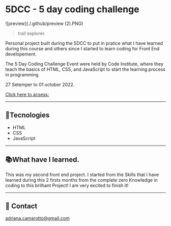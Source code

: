 # 5DCC - 5 day coding challenge
 
![preview](./.github/preview (2).PNG)
> trail explorer.

Personal project built during the 5DCC to put in pratice what I have learned during this course and others since I started to learn coding for Front End developement.

The 5 Day Coding Challenge Event were held by Code Institute, where they teach the basics of HTML, CSS, and JavaScript  to start the learning process in programming

27 Setemper to 01 october 2022. 



[Click here to acsess:](https://adriana-camarotto.github.io/NLW-sports-explorer/)

---

## 🚀Tecnologies

- HTML
- CSS
- JavaScript

---

## 📚What have I learned.
 
This was my second front end project. I started from the Skills that I have learned during this 2 firsts months from the complete zero Knowledge in coding to this brilhant Project! I am very excited to finish it!

---

## 📧 Contact

adriana.camarotto@gmail.com
